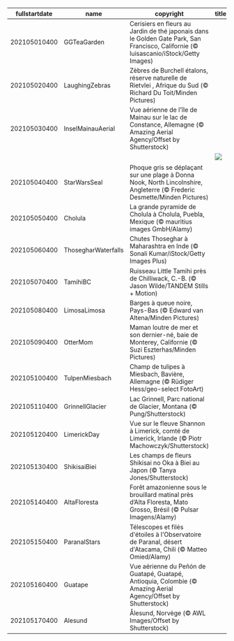 |fullstartdate|name|copyright|title|image|
|--|--|--|--|--|
202105010400|GGTeaGarden|Cerisiers en fleurs au Jardin de thé japonais dans le Golden Gate Park, San Francisco, Californie (© luisascanio/iStock/Getty Images)||![](/fr-CA/2021/05/202105010400GGTeaGarden.jpg)|
202105020400|LaughingZebras|Zèbres de Burchell étalons, réserve naturelle de Rietvlei , Afrique du Sud (© Richard Du Toit/Minden Pictures)||![](/fr-CA/2021/05/202105020400LaughingZebras.jpg)|
202105030400|InselMainauAerial|Vue aérienne de l'île de Mainau sur le lac de Constance, Allemagne (© Amazing Aerial Agency/Offset by Shutterstock)||![](/fr-CA/2021/05/202105030400InselMainauAerial.jpg)|
||||![](/fr-CA/2021/05/.jpg)|
202105040400|StarWarsSeal|Phoque gris se déplaçant sur une plage à Donna Nook, North Lincolnshire, Angleterre (© Frederic Desmette/Minden Pictures)||![](/fr-CA/2021/05/202105040400StarWarsSeal.jpg)|
202105050400|Cholula|La grande pyramide de Cholula à Cholula, Puebla, Mexique (© mauritius images GmbH/Alamy)||![](/fr-CA/2021/05/202105050400Cholula.jpg)|
202105060400|ThosegharWaterfalls|Chutes Thoseghar à Maharashtra en Inde (© Sonali Kumar/iStock/Getty Images Plus)||![](/fr-CA/2021/05/202105060400ThosegharWaterfalls.jpg)|
202105070400|TamihiBC|Ruisseau Little Tamihi près de Chilliwack, C.-B. (© Jason Wilde/TANDEM Stills + Motion)||![](/fr-CA/2021/05/202105070400TamihiBC.jpg)|
202105080400|LimosaLimosa|Barges à queue noire, Pays-Bas (© Edward van Altena/Minden Pictures)||![](/fr-CA/2021/05/202105080400LimosaLimosa.jpg)|
202105090400|OtterMom|Maman loutre de mer et son dernier-né, baie de Monterey, Californie (© Suzi Eszterhas/Minden Pictures)||![](/fr-CA/2021/05/202105090400OtterMom.jpg)|
202105100400|TulpenMiesbach|Champ de tulipes à Miesbach, Bavière, Allemagne (© Rüdiger Hess/geo-select FotoArt)||![](/fr-CA/2021/05/202105100400TulpenMiesbach.jpg)|
202105110400|GrinnellGlacier|Lac Grinnell, Parc national de Glacier, Montana (© Pung/Shutterstock)||![](/fr-CA/2021/05/202105110400GrinnellGlacier.jpg)|
202105120400|LimerickDay|Vue sur le fleuve Shannon à Limerick, comté de Limerick, Irlande (© Piotr Machowczyk/Shutterstock)||![](/fr-CA/2021/05/202105120400LimerickDay.jpg)|
202105130400|ShikisaiBiei|Les champs de fleurs Shikisai no Oka à Biei au Japon (© Tanya Jones/Shutterstock)||![](/fr-CA/2021/05/202105130400ShikisaiBiei.jpg)|
202105140400|AltaFloresta|Forêt amazonienne sous le brouillard matinal près d’Alta Floresta, Mato Grosso, Brésil (© Pulsar Imagens/Alamy)||![](/fr-CA/2021/05/202105140400AltaFloresta.jpg)|
202105150400|ParanalStars|Télescopes et filés d'étoiles à l'Observatoire de Paranal, désert d'Atacama, Chili (© Matteo Omied/Alamy)||![](/fr-CA/2021/05/202105150400ParanalStars.jpg)|
202105160400|Guatape|Vue aérienne du Peñón de Guatapé, Guatapé, Antioquia, Colombie (© Amazing Aerial Agency/Offset by Shutterstock)||![](/fr-CA/2021/05/202105160400Guatape.jpg)|
202105170400|Alesund|Ålesund, Norvège (© AWL Images/Offset by Shutterstock)||![](/fr-CA/2021/05/202105170400Alesund.jpg)|

